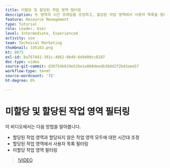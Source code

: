 ```yaml
---
title: 미할당 및 할당된 작업 영역 필터링
description: 두 영역의 시간 프레임을 조정하고, 할당된 작업 영역에서 사용자 목록을 필터링하고, 할당되지 않은 작업 영역을 필터링하는 방법을 알아봅니다.
feature: Resource Management
type: Tutorial
role: Leader, User
level: Intermediate, Experienced
activity: use
team: Technical Marketing
thumbnail: 335163.png
kt: 8875
exl-id: 8a767d41-391c-4862-8b49-6d9480cc8187
doc-type: video
source-git-commit: d39754b619e526e1a869deedb38dd2f2b43aee57
workflow-type: tm+mt
source-wordcount: '72'
ht-degree: 0%

---
```


# 미할당 및 할당된 작업 영역 필터링

이 비디오에서는 다음 방법을 알아봅니다.

* 할당된 작업 영역과 할당되지 않은 작업 영역 모두에 대한 시간대 조정
* 할당된 작업 영역에서 사용자 목록 필터링
* 미할당 작업 영역 필터링

>[!VIDEO](https://video.tv.adobe.com/v/335163/?quality=12)
